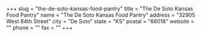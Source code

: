 +++
slug = "the-de-soto-kansas-food-pantry"
title = "The De Soto Kansas Food Pantry"
name = "The De Soto Kansas Food Pantry"
address = "32905 West 84th Street"
city = "De Soto"
state = "KS"
postal = "66018"
website = ""
phone = ""
fax = ""
+++
